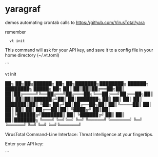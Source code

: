 # yaragraf
demos automating crontab calls to https://github.com/VirusTotal/yara


remember

      vt init
This command will ask for your API key, and save it to a config file in your home directory (~/.vt.toml)

´´´

 vt init

██╗   ██╗██╗██████╗ ██╗   ██╗███████╗████████╗ ██████╗ ████████╗ █████╗ ██╗
██║   ██║██║██╔══██╗██║   ██║██╔════╝╚══██╔══╝██╔═══██╗╚══██╔══╝██╔══██╗██║
██║   ██║██║██████╔╝██║   ██║███████╗   ██║   ██║   ██║   ██║   ███████║██║
╚██╗ ██╔╝██║██╔══██╗██║   ██║╚════██║   ██║   ██║   ██║   ██║   ██╔══██║██║
 ╚████╔╝ ██║██║  ██║╚██████╔╝███████║   ██║   ╚██████╔╝   ██║   ██║  ██║███████╗
  ╚═══╝  ╚═╝╚═╝  ╚═╝ ╚═════╝ ╚══════╝   ╚═╝    ╚═════╝    ╚═╝   ╚═╝  ╚═╝╚══════╝

VirusTotal Command-Line Interface: Threat Intelligence at your fingertips.

Enter your API key: 

´´´
